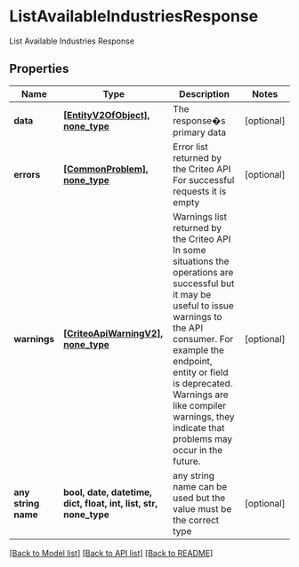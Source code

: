 # ListAvailableIndustriesResponse

List Available Industries Response

## Properties
Name | Type | Description | Notes
------------ | ------------- | ------------- | -------------
**data** | [**[EntityV2OfObject], none_type**](EntityV2OfObject.md) | The response�s primary data | [optional] 
**errors** | [**[CommonProblem], none_type**](CommonProblem.md) | Error list returned by the Criteo API  For successful requests it is empty | [optional] 
**warnings** | [**[CriteoApiWarningV2], none_type**](CriteoApiWarningV2.md) | Warnings list returned by the Criteo API  In some situations the operations are successful but it may be useful to issue warnings to the API consumer.  For example the endpoint, entity or field is deprecated. Warnings are like compiler warnings, they indicate that problems may occur in the future. | [optional] 
**any string name** | **bool, date, datetime, dict, float, int, list, str, none_type** | any string name can be used but the value must be the correct type | [optional]

[[Back to Model list]](../README.md#documentation-for-models) [[Back to API list]](../README.md#documentation-for-api-endpoints) [[Back to README]](../README.md)


